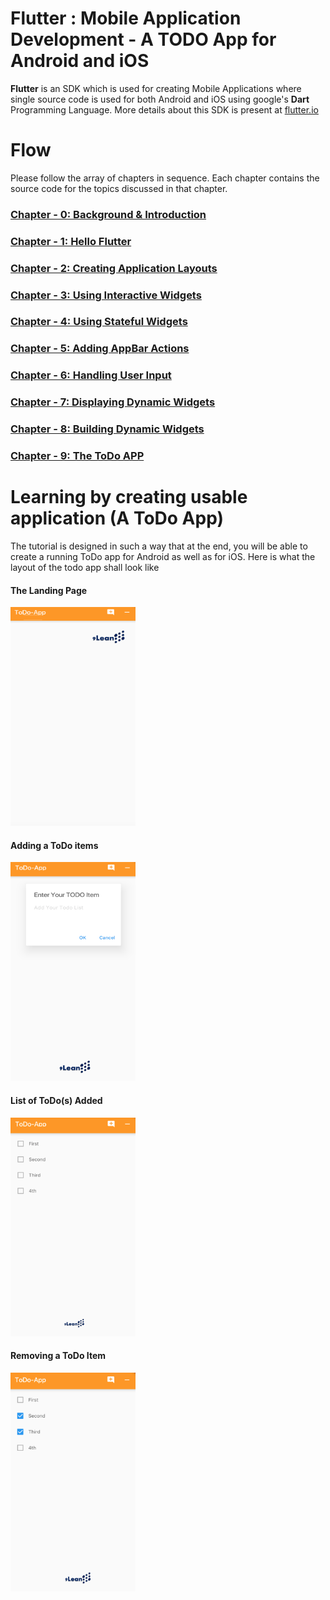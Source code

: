 # Flutter : Mobile Application Development - A TODO App for Android and iOS

__Flutter__ is an SDK which is used for creating Mobile Applications where single source code is used for both Android and iOS using google's __Dart__ Programming Language. More details about this SDK is present at [flutter.io](http://www.flutter.io)


# Flow

Please follow the array of chapters in sequence. Each chapter contains the source code for the topics discussed in that chapter.

### [Chapter - 0: Background & Introduction](https://github.com/9lean/Flutter_ToDoApp_iOS_Android/tree/master/Chapter-0)
### [Chapter - 1: Hello Flutter](https://github.com/9lean/Flutter_ToDoApp_iOS_Android/tree/master/Chapter-1)
### [Chapter - 2: Creating Application Layouts](https://github.com/9lean/Flutter_ToDoApp_iOS_Android/tree/master/Chapter-2)
### [Chapter - 3: Using Interactive Widgets]()
### [Chapter - 4: Using Stateful Widgets]()
### [Chapter - 5: Adding AppBar Actions]()
### [Chapter - 6: Handling User Input]()
### [Chapter - 7: Displaying Dynamic Widgets]()
### [Chapter - 8: Building Dynamic Widgets]()
### [Chapter - 9: The ToDo APP]()


# Learning by creating usable application (A ToDo App)

The tutorial is designed in such a way that at the end, you will be able to create a running ToDo app for Android as well as for iOS. Here is what the layout of the todo app shall look like

#### The Landing Page

<img src="https://github.com/9lean/Flutter_ToDoApp_iOS_Android/blob/master/todoAPP_Main_Page.png" alt="Landing Page" width="200" height="350">

#### Adding a ToDo items

<img src="https://github.com/9lean/Flutter_ToDoApp_iOS_Android/blob/master/todoApp_Add_todo.png" alt="Adding ToDo" width="200" height="350">


#### List of ToDo(s) Added

<img src="https://github.com/9lean/Flutter_ToDoApp_iOS_Android/blob/master/totoApp_todo_Items.png" alt="Listing ToDo" width="200" height="350">

#### Removing a ToDo Item

<img src="https://github.com/9lean/Flutter_ToDoApp_iOS_Android/blob/master/todoApp_Remove_Items.png" alt="Removing ToDo" width="200" height="350">



